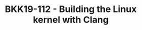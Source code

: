 ---
categories:
- bkk19
description: Linaro has been building on KernelCI to handle continuous integration
  of the Linux kernel with multiple different compilers and compiler versions. This
  is used for catching regressions upstream in the Linux kernel and LLVM code bases.
  This helps ensure that Android and ChromeOS can reliably ship LTS branches of the
  kernel built with Clang. Come learn more about building Linux kernels with Clang,
  and how Linaro is helping enable this work via KernelCI.
image: /assets/images/featured-images/bkk19/BKK19-112.png
session_attendee_num: '69'
session_id: BKK19-112
session_room: Session Room 1 (Lotus 1-2)
session_slot:
  end_time: '2019-04-01 15:25:00'
  start_time: '2019-04-01 15:00:00'
session_speakers:
- speaker_bio: Nick Desaulniers is a software engineer at Google working on compiling
    the Linux Kernel with Clang (and LLVM).<br /><br />Nick has previously worked
    on TensorFlow’s Accelerated Linear Algebra (XLA) JIT compiler for Tensor Processing
    Units (TPUs), and the Linux kernel for the Nexus and Pixel phones while at Google.<br
    /><br />Nick also hacked on open source projects like Firefox, Firefox OS, Emscripten,
    and Rust at Mozilla.<br /><br />Contributing to Open Source software and an accessible
    Internet for all are some of the things that Nick is most passionate about.
  speaker_company: Google
  speaker_image: /assets/images/speakers/bkk19/nicholas-desaulniers.jpg
  speaker_location: ''
  speaker_name: Nicholas Desaulniers
  speaker_position: Software Engineer
  speaker_username: ndesaulniers
- speaker_bio: ''
  speaker_company: Google
  speaker_image: /assets/images/speakers/bkk19/tri-vo.jpg
  speaker_location: trong@android.com
  speaker_name: Tri Vo
  speaker_position: Software Engineer
  speaker_username: trong
session_track: Linux Kernel
tag: session
tags:
- Android
- Open Source Development
- Linux Kernel
- Validation and CI
title: BKK19-112 - Building the Linux kernel with Clang
youtube_video_url: https://www.youtube.com/watch?v=O83huiAzxhA
amazon_s3_presentation_url: https://static.linaro.org/connect/bkk19/presentations/bkk19-112.pdf
amazon_s3_video_url: https://static.linaro.org/connect/bkk19/videos/bkk19-112.mp4
---